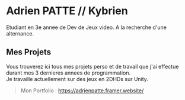 # Adrien PATTE // Kybrien
Etudiant en 3e annee de Dev de Jeux video.
A la recherche d'une alternance.

## Mes Projets
Vous trouverez ici tous mes projets perso et de travail que j'ai effectue durant mes 3 dernieres annees de programmation.    
Je travaille actuellement sur des jeux en 2DHDs sur Unity.   
> Mon Portfolio : https://adrienpatte.framer.website/






<!--
**Kybrien/Kybrien** is a ✨ _special_ ✨ repository because its `README.md` (this file) appears on your GitHub profile.

Here are some ideas to get you started:

- 🔭 I’m currently working on ...
- 🌱 I’m currently learning ...
- 👯 I’m looking to collaborate on ...
- 🤔 I’m looking for help with ...
- 💬 Ask me about ...
- 📫 How to reach me: ...
- 😄 Pronouns: ...
- ⚡ Fun fact: ...
-->
